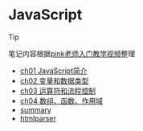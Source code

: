 # JavaScript

> [!TIP]
>
> 笔记内容根据[pink老师入门教学视频](https://www.bilibili.com/video/BV1Sy4y1C7ha)整理

- [ch01 JavaScript简介](frontend/js/ch01)
- [ch02 变量和数据类型](frontend/js/ch02)
- [ch03 运算符和流程控制](frontend/js/ch03)
- [ch04 数组、函数、作用域](frontend/js/ch04)
- [summary](frontend/js/summary)
- [htmlparser](tools/htmlparser/index.html)
